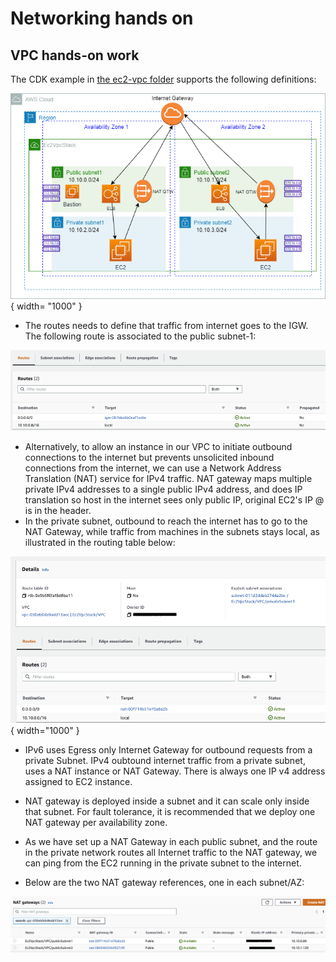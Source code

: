 # Networking hands on

## VPC hands-on work

The CDK example in [the ec2-vpc folder](https://github.com/jbcodeforce/yarkba/tree/main/labs/cdk/ec2-vpc) supports the following definitions:

![](./diagrams/hands-on-vpc.drawio.png){ width= "1000" }


* The routes needs to define that traffic from internet goes to the IGW. The following route is associated to the public subnet-1:

![](./images/route-to-igw.png)

* Alternatively, to allow an instance in our VPC to initiate outbound connections to the internet but prevents unsolicited inbound connections from the internet, we can use a Network Address Translation (NAT) service for IPv4 traffic. NAT gateway maps multiple private IPv4 addresses to a single public IPv4 address, and does IP translation so host in the internet sees only public IP, original EC2's IP @ is in the header.
* In the private subnet, outbound to reach the internet has to go to the NAT Gateway, while traffic from machines in the subnets stays local, as illustrated in the routing table  below:

![](./images/route-to-nat.png){ width="1000" }


* IPv6 uses Egress only Internet Gateway for outbound requests from a private Subnet. IPv4 oubtound internet traffic from a private subnet, uses a NAT instance or NAT Gateway. There is always one IP v4 address assigned to EC2 instance.
* NAT gateway is deployed inside a subnet and it can scale only inside that subnet. For fault tolerance, it is recommended that we deploy one NAT gateway per availability zone.
* As we have set up a NAT Gateway in each public subnet, and the route in the private network routes all Internet traffic to the NAT gateway, we can ping from the EC2 running in the private subnet to the internet.

* Below are the two NAT gateway references, one in each subnet/AZ:

![](./images/nat-gtws.png)

